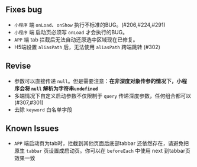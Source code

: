 ## Fixes bug
* `小程序` 端 `onLoad`、`onShow` 执行不标准的BUG。(#206,#224,#291)
* `小程序` 端 启动页必须写 `onLoad` 才会执行的BUG。
* `APP` 端 tab 拦截后无法自动还原选中区域现在已修复。
* H5端设置 `aliasPath` 后，无法使用 `aliasPath` 跨端跳转 (#302)

## Revise
* 参数可以直接传递 `null`。但是需要注意：**在非深度对象传参的情况下，小程序会将 `null` 解析为字符串`undefined`** 
* 多端情况下自定义启动参数不仅限制于 `query` 传递深度参数，任何组合都可以 (#307,#301)
* 去除 `keyword` 白名单字段

## Known Issues
* `APP` 端启动页为tab时，拦截到其他页面后底部tabbar 还依然存在，请避免把原生 `tabbar` 页设置成启动页。你可以在 `beforeEach` 中使用 next 到tabbar页效果一致